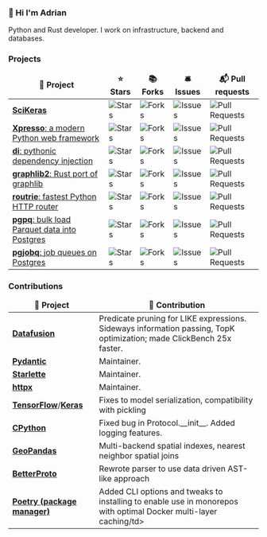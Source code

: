 ### 👋 Hi I'm Adrian

Python and Rust developer. I work on infrastructure, backend and databases.


<h3>Projects</h3>
<table>
  <thead align="center">
    <tr border: none;>
      <td><b>🎁 Project</b></td>
      <td><b>⭐ Stars</b></td>
      <td><b>📚 Forks</b></td>
      <td><b>🛎 Issues</b></td>
      <td><b>📬 Pull requests</b></td>
    </tr>
  </thead>
  <tbody>
    <tr>
      <td><a href="https://github.com/adriangb/scikeras"><b>SciKeras</b></a></td>
      <td><img alt="Stars" src="https://img.shields.io/github/stars/adriangb/scikeras?style=flat-square&labelColor=343b41"/></td>
      <td><img alt="Forks" src="https://img.shields.io/github/forks/adriangb/scikeras?style=flat-square&labelColor=343b41"/></td>
      <td><img alt="Issues" src="https://img.shields.io/github/issues/adriangb/scikeras?style=flat-square&labelColor=343b41"/></td>
      <td><img alt="Pull Requests" src="https://img.shields.io/github/issues-pr/adriangb/scikeras?style=flat-square&labelColor=343b41"/></td>
   </tr>
   <tr>
      <td><a href="https://github.com/adriangb/xpresso"><b>Xpresso</b>: a modern Python web framework</a></td>
      <td><img alt="Stars" src="https://img.shields.io/github/stars/adriangb/xpresso?style=flat-square&labelColor=343b41"/></td>
      <td><img alt="Forks" src="https://img.shields.io/github/forks/adriangb/xpresso?style=flat-square&labelColor=343b41"/></td>
      <td><img alt="Issues" src="https://img.shields.io/github/issues/adriangb/xpresso?style=flat-square&labelColor=343b41"/></td>
      <td><img alt="Pull Requests" src="https://img.shields.io/github/issues-pr/adriangb/xpresso?style=flat-square&labelColor=343b41"/></td>
    </tr>
    <tr>
      <td><a href="https://github.com/adriangb/di"><b>di</b>: pythonic dependency injection</a></td>
      <td><img alt="Stars" src="https://img.shields.io/github/stars/adriangb/di?style=flat-square&labelColor=343b41"/></td>
      <td><img alt="Forks" src="https://img.shields.io/github/forks/adriangb/di?style=flat-square&labelColor=343b41"/></td>
      <td><img alt="Issues" src="https://img.shields.io/github/issues/adriangb/di?style=flat-square&labelColor=343b41"/></td>
      <td><img alt="Pull Requests" src="https://img.shields.io/github/issues-pr/adriangb/di?style=flat-square&labelColor=343b41"/></td>
    </tr>
    <tr>
      <td><a href="https://github.com/adriangb/graphlib2"><b>graphlib2</b>: Rust port of graphlib</a></td>
      <td><img alt="Stars" src="https://img.shields.io/github/stars/adriangb/graphlib2?style=flat-square&labelColor=343b41"/></td>
      <td><img alt="Forks" src="https://img.shields.io/github/forks/adriangb/graphlib2?style=flat-square&labelColor=343b41"/></td>
      <td><img alt="Issues" src="https://img.shields.io/github/issues/adriangb/graphlib2?style=flat-square&labelColor=343b41"/></td>
      <td><img alt="Pull Requests" src="https://img.shields.io/github/issues-pr/adriangb/graphlib2?style=flat-square&labelColor=343b41"/></td>
    </tr>
    <tr>
      <td><a href="https://github.com/adriangb/routrie"><b>routrie</b>: fastest Python HTTP router</a></td>
      <td><img alt="Stars" src="https://img.shields.io/github/stars/adriangb/routrie?style=flat-square&labelColor=343b41"/></td>
      <td><img alt="Forks" src="https://img.shields.io/github/forks/adriangb/routrie?style=flat-square&labelColor=343b41"/></td>
      <td><img alt="Issues" src="https://img.shields.io/github/issues/adriangb/routrie?style=flat-square&labelColor=343b41"/></td>
      <td><img alt="Pull Requests" src="https://img.shields.io/github/issues-pr/adriangb/routrie?style=flat-square&labelColor=343b41"/></td>
    </tr>
    <tr>
      <td><a href="https://github.com/adriangb/pgpq"><b>pgpq</b>: bulk load Parquet data into Postgres</a></td>
      <td><img alt="Stars" src="https://img.shields.io/github/stars/adriangb/pgpq?style=flat-square&labelColor=343b41"/></td>
      <td><img alt="Forks" src="https://img.shields.io/github/forks/adriangb/pgpq?style=flat-square&labelColor=343b41"/></td>
      <td><img alt="Issues" src="https://img.shields.io/github/issues/adriangb/pgpq?style=flat-square&labelColor=343b41"/></td>
      <td><img alt="Pull Requests" src="https://img.shields.io/github/issues-pr/adriangb/pgpq?style=flat-square&labelColor=343b41"/></td>
    </tr>
    <tr>
      <td><a href="https://github.com/adriangb/pgjobq"><b>pgjobq</b>: job queues on Postgres</a></td>
      <td><img alt="Stars" src="https://img.shields.io/github/stars/adriangb/pgjobq?style=flat-square&labelColor=343b41"/></td>
      <td><img alt="Forks" src="https://img.shields.io/github/forks/adriangb/pgjobq?style=flat-square&labelColor=343b41"/></td>
      <td><img alt="Issues" src="https://img.shields.io/github/issues/adriangb/pgjobq?style=flat-square&labelColor=343b41"/></td>
      <td><img alt="Pull Requests" src="https://img.shields.io/github/issues-pr/adriangb/pgjobq?style=flat-square&labelColor=343b41"/></td>
    </tr>
  </tbody>
</table>

<h3>Contributions</h3>
<table>
  <thead align="center">
    <tr border: none;>
      <td><b>🎁 Project</b></td>
      <td><b>📄 Contribution</b></td>
    </tr>
  </thead>
  <tbody>
   <tr>
      <td><a href="https://github.com/apache/datafusion/issues?q=author%3Aadriangb"><b>Datafusion</b></a></td>
      <td>Predicate pruning for LIKE expressions. Sideways information passing, TopK optimization; made ClickBench 25x faster.</td>
    </tr>
   <tr>
      <td><a href="https://github.com/pydantic/pydantic/issues?q=author%3Aadriangb"><b>Pydantic</b></a></td>
      <td>Maintainer.</td>
    </tr>
    <tr>
      <td><a href="https://github.com/encode/Starlette/issues?q=author%3Aadriangb"><b>Starlette</b></a></td>
      <td>Maintainer.</td>
    </tr>
    <tr>
      <td><a href="https://github.com/encode/httpx/issues?q=author%3Aadriangb"><b>httpx</b></a></td>
      <td>Maintainer.</td>
    </tr>
    <tr>
      <td><a href="https://github.com/tensorflow/tensorflow/issues?q=author%3Aadriangb"><b>TensorFlow</b></a>/<a href="https://github.com/keras-team/keras/issues?q=author%3Aadriangb"><b>Keras</b></a></td>
      <td>Fixes to model serialization, compatibility with pickling</td>
    </tr>
    <tr>
      <td><a href="https://github.com/python/CPython/issues?q=author%3Aadriangb"><b>CPython</b></a></td>
      <td>Fixed bug in Protocol.__init__. Added logging features.</td>
    </tr>
    <tr>
      <td><a href="https://github.com/geopandas/geopandas/issues?q=author%3Aadriangb"><b>GeoPandas</b></a></td>
      <td>Multi-backend spatial indexes, nearest neighbor spatial joins</td>
    </tr>
    <tr>
      <td><a href="https://github.com/danielgtaylor/python-betterproto/issues?q=author%3Aadriangb"><b>BetterProto</b></a></td>
      <td>Rewrote parser to use data driven AST-like approach</td>
    </tr>
    <tr>
      <td><a href="https://github.com/python-poetry/poetry/issues?q=author%3Aadriangb"><b>Poetry (package manager)</b></a></td>
      <td>Added CLI options and tweaks to installing to enable use in monorepos with optimal Docker multi-layer caching/td>
    </tr>
  </tbody>
</table>

[LinkedIn]: https://www.linkedin.com/in/adrian-garcia-badaracco/
